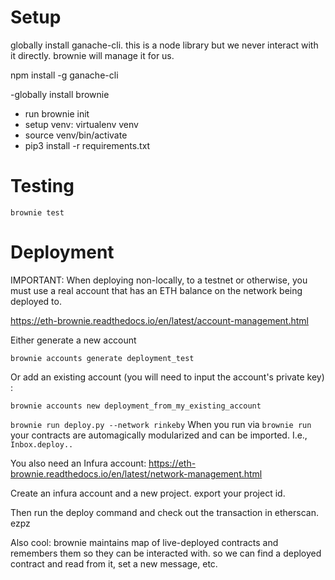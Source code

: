 # Setup

globally install ganache-cli. this is a node library but we never interact with it directly. brownie will manage it for us.

npm install -g ganache-cli

-globally install brownie
- run brownie init
- setup venv: virtualenv venv
- source venv/bin/activate 
- pip3 install -r requirements.txt


# Testing
`brownie test`

# Deployment
IMPORTANT: When deploying non-locally, to a testnet or otherwise, you must use a real account that has an ETH balance on the network being deployed to.

https://eth-brownie.readthedocs.io/en/latest/account-management.html

Either generate a new account 
```
brownie accounts generate deployment_test
```
Or add an existing account (you will need to input the account's private key) :
```
brownie accounts new deployment_from_my_existing_account
```


`brownie run deploy.py --network rinkeby`
When you run via `brownie run` your contracts are automagically modularized
and can be imported. I.e., `Inbox.deploy..`

You also need an Infura account:
https://eth-brownie.readthedocs.io/en/latest/network-management.html

Create an infura account and a new project. export your project id.

Then run the deploy command and check out the transaction in etherscan. ezpz

Also cool: brownie maintains map of live-deployed contracts and remembers them so they can be interacted with. so we can find a deployed contract and read from it, set a new message, etc.